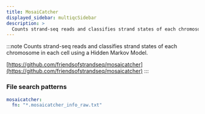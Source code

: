 ```yaml
---
title: MosaiCatcher
displayed_sidebar: multiqcSidebar
description: >
  Counts strand-seq reads and classifies strand states of each chromosome in each cell using a Hidden Markov Model.
---
```


<!--
~~~~~ DO NOT EDIT ~~~~~
This file is autogenerated from the MultiQC module python docstring.
Do not edit the markdown, it will be overwritten.

File path for the source of this content: multiqc/modules/mosaicatcher/mosaicatcher.py
~~~~~~~~~~~~~~~~~~~~~~~
-->

:::note
Counts strand-seq reads and classifies strand states of each chromosome in each cell using a Hidden Markov Model.

[https://github.com/friendsofstrandseq/mosaicatcher](https://github.com/friendsofstrandseq/mosaicatcher)
:::

### File search patterns

```yaml
mosaicatcher:
  fn: "*.mosaicatcher_info_raw.txt"
```
